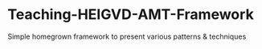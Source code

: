 # Teaching-HEIGVD-AMT-Framework
Simple homegrown framework to present various patterns &amp; techniques
